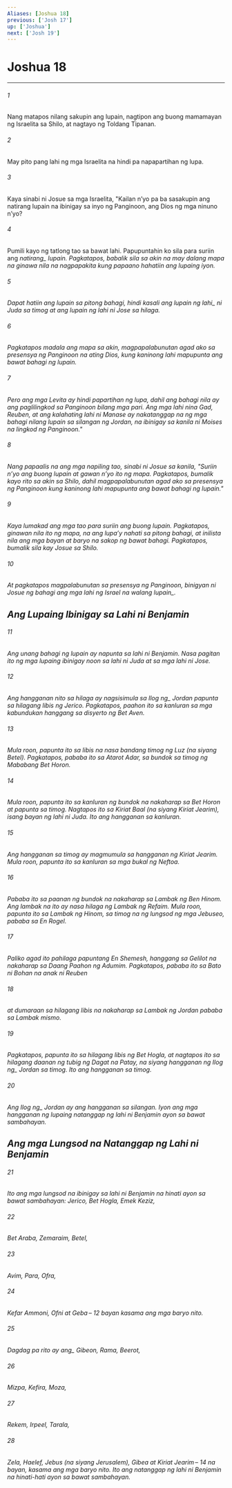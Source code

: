 ```yaml
---
Aliases: [Joshua 18]
previous: ['Josh 17']
up: ['Joshua']
next: ['Josh 19']
---
```

# Joshua 18

***






















###### 1 










Nang matapos nilang sakupin ang lupain, nagtipon ang buong mamamayan ng Israelita sa Shilo, at nagtayo ng Toldang Tipanan. 





















###### 2 










May pito pang lahi ng mga Israelita na hindi pa napapartihan ng lupa. 





















###### 3 










Kaya sinabi ni Josue sa mga Israelita, "Kailan nʼyo pa ba sasakupin ang natirang lupain na ibinigay sa inyo ng Panginoon, ang Dios ng mga ninuno nʼyo? 





















###### 4 










Pumili kayo ng tatlong tao sa bawat lahi. Papupuntahin ko sila para suriin ang <i class="trans-change">natirang_ lupain. Pagkatapos, babalik sila sa akin na may dalang mapa na ginawa nila na nagpapakita kung papaano hahatiin ang lupaing iyon. 





















###### 5 










Dapat hatiin ang lupain sa pitong bahagi, hindi kasali ang lupain <i class="trans-change">ng lahi_ ni Juda sa timog at ang lupain ng lahi ni Jose sa hilaga. 





















###### 6 










Pagkatapos madala ang mapa sa akin, magpapalabunutan agad ako sa presensya ng Panginoon na ating Dios, kung kaninong lahi mapupunta ang bawat bahagi ng lupain. 





















###### 7 










Pero ang mga Levita ay hindi papartihan ng lupa, dahil ang bahagi nila ay ang paglilingkod sa Panginoon bilang mga pari. Ang mga lahi nina Gad, Reuben, at ang kalahating lahi ni Manase ay nakatanggap na ng mga bahagi nilang lupain sa silangan ng Jordan, na ibinigay sa kanila ni Moises na lingkod ng Panginoon." 





















###### 8 










Nang papaalis na ang mga napiling tao, sinabi ni Josue sa kanila, "Suriin nʼyo ang buong lupain at gawan nʼyo ito ng mapa. Pagkatapos, bumalik kayo rito sa akin sa Shilo, dahil magpapalabunutan agad ako sa presensya ng Panginoon kung kaninong lahi mapupunta ang bawat bahagi ng lupain." 





















###### 9 










Kaya lumakad ang mga tao para suriin ang buong lupain. Pagkatapos, ginawan nila ito ng mapa, na ang lupaʼy nahati sa pitong bahagi, at inilista nila ang mga bayan at baryo na sakop ng bawat bahagi. Pagkatapos, bumalik sila kay Josue sa Shilo. 





















###### 10 










At pagkatapos magpalabunutan sa presensya ng Panginoon, binigyan ni Josue ng bahagi ang mga lahi ng Israel <i class="trans-change">na walang lupain_.

## Ang Lupaing Ibinigay sa Lahi ni Benjamin 





















###### 11 










Ang unang bahagi ng lupain ay napunta sa lahi ni Benjamin. Nasa pagitan ito ng mga lupaing ibinigay noon sa lahi ni Juda at sa mga lahi ni Jose. 





















###### 12 










Ang hangganan nito sa hilaga ay nagsisimula sa <i class="trans-change">Ilog ng_ Jordan papunta sa hilagang libis ng Jerico. Pagkatapos, paahon ito sa kanluran sa mga kabundukan hanggang sa disyerto ng Bet Aven. 





















###### 13 










Mula roon, papunta ito sa libis na nasa bandang timog ng Luz (na siyang Betel). Pagkatapos, pababa ito sa Atarot Adar, sa bundok sa timog ng Mababang Bet Horon. 





















###### 14 










Mula roon, papunta ito sa kanluran ng bundok na nakaharap sa Bet Horon at papunta sa timog. Nagtapos ito sa Kiriat Baal (na siyang Kiriat Jearim), isang bayan ng lahi ni Juda. Ito ang hangganan sa kanluran. 





















###### 15 










Ang hangganan sa timog ay magmumula sa hangganan ng Kiriat Jearim. Mula roon, papunta ito sa kanluran sa mga bukal ng Neftoa. 





















###### 16 










Pababa ito sa paanan ng bundok na nakaharap sa Lambak ng Ben Hinom. Ang lambak na ito ay nasa hilaga ng Lambak ng Refaim. Mula roon, papunta ito sa Lambak ng Hinom, sa timog na ng lungsod ng mga Jebuseo, pababa sa En Rogel. 





















###### 17 










Paliko agad ito pahilaga papuntang En Shemesh, hanggang sa Gelilot na nakaharap sa Daang Paahon ng Adumim. Pagkatapos, pababa ito sa Bato ni Bohan na anak ni Reuben 





















###### 18 










at dumaraan sa hilagang libis na nakaharap sa Lambak ng Jordan pababa sa Lambak mismo. 





















###### 19 










Pagkatapos, papunta ito sa hilagang libis ng Bet Hogla, at nagtapos ito sa hilagang daanan ng tubig ng Dagat na Patay, na siyang hangganan ng <i class="trans-change">Ilog ng_ Jordan sa timog. Ito ang hangganan sa timog. 





















###### 20 










Ang <i class="trans-change">Ilog ng_ Jordan ay ang hangganan sa silangan. Iyon ang mga hangganan ng lupaing natanggap ng lahi ni Benjamin ayon sa bawat sambahayan.

## Ang mga Lungsod na Natanggap ng Lahi ni Benjamin 





















###### 21 










Ito ang mga lungsod na ibinigay sa lahi ni Benjamin na hinati ayon sa bawat sambahayan: Jerico, Bet Hogla, Emek Keziz, 





















###### 22 










Bet Araba, Zemaraim, Betel, 





















###### 23 










Avim, Para, Ofra, 





















###### 24 










Kefar Ammoni, Ofni at Geba – 12 bayan kasama ang mga baryo nito. 





















###### 25 










<i class="trans-change">Dagdag pa rito ay ang_ Gibeon, Rama, Beerot, 





















###### 26 










Mizpa, Kefira, Moza, 





















###### 27 










Rekem, Irpeel, Tarala, 





















###### 28 










Zela, Haelef, Jebus (na siyang Jerusalem), Gibea at Kiriat Jearim – 14 na bayan, kasama ang mga baryo nito. Ito ang natanggap ng lahi ni Benjamin na hinati-hati ayon sa bawat sambahayan.
